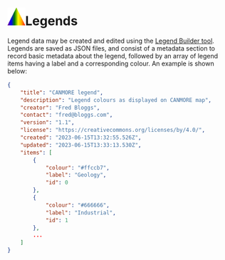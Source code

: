 <h1><img src="../img/icon-chroma.svg" width=40px height=40px style="border:0"/>Legends</h1>
Legend data may be created and edited using the <a href="https://cbinding.github.io/legendary/" target="_blank" rel="noopener">Legend Builder tool</a>. Legends are saved as JSON files, and consist of a metadata section to record basic metadata about the legend, followed by an array of legend items having a label and a corresponding colour. An example is shown below:

```json
{
	"title": "CANMORE legend", 
	"description": "Legend colours as displayed on CANMORE map",
	"creator": "Fred Bloggs",
	"contact": "fred@bloggs.com",
	"version": "1.1",
	"license": "https://creativecommons.org/licenses/by/4.0/",
	"created": "2023-06-15T13:32:55.526Z",
	"updated": "2023-06-15T13:33:13.530Z",
	"items": [
		{
			"colour": "#ffccb7",
			"label": "Geology",
			"id": 0
		},
		{
			"colour": "#666666",
			"label": "Industrial",
			"id": 1
		},
        ...
    ]
}
```
<div id="legend-container"></div>
<script type="module">	
	const displayLegend = (container, data) => {
		const legend = document.createElement('div') 
        const title = document.createElement('h3')
        title.textContent = data.title || "" 
		legend.appendChild(title)         
		data.items.forEach(item => {
            const row = document.createElement('div')
			row.style.display="flex"
			row.style.alignItems="center"
			const swatch = document.createElement('div')
            swatch.style.backgroundColor = item.colour
			swatch.style.display="inline-block"
			swatch.style.margin="2px"
            swatch.style.width="40px"
            swatch.style.height="20px"
            swatch.style.borderWidth="1px"
            swatch.style.borderColor="lightgray"
            swatch.style.borderStyle="solid"
            swatch.title=item.colour			
			const label = document.createElement('span')
			label.textContent = item.label || "" 
			row.appendChild(swatch)
			row.appendChild(label)
            legend.appendChild(row)
        }) 
        container.appendChild(legend)  
    }    		
    // load legend from JSON data file
    // import legends from '../data/chroma-legends-v0.1.json' assert { type: 'json' }
	const loadLegendFromJSON = async (path) => {
		const response = await fetch(path, { headers: { accept: 'application/json' }})
    	return response.json()
	}
	// display legend in the container div element
	const container = document.getElementById("legend-container")
	loadLegendFromJSON('../data/legend-pastmap.json')
		.then(data => displayLegend(container, data))
	loadLegendFromJSON('../data/legend-canmore.json')
		.then(data => displayLegend(container, data))
	loadLegendFromJSON('../data/legend-peters.json')
		.then(data => displayLegend(container, data))
	
</script>